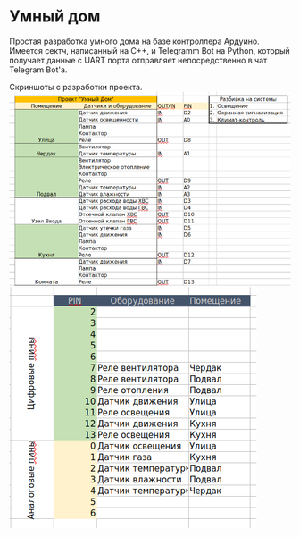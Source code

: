 # Умный дом
Простая разработка умного дома на базе контроллера Ардуино. Имеется сектч, написанный на C++, и Telegramm Bot на Python, который получает данные с UART порта отправляет непосредственно в чат Telegram Bot'a.

Скриншоты с разработки проекта.
![Внешний вид](https://github.com/shakertov/smarthome/blob/main/1.png)
![Внешний вид](https://github.com/shakertov/smarthome/blob/main/2.png)
